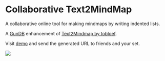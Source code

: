 # Collaborative Text2MindMap

A collaborative online tool for making mindmaps by writing indented lists.

A [GunDB](https://github.com/amark/gun) enhancement of [Text2Mindmap by tobloef](https://github.com/tobloef/text2mindmap).

Visit [demo](https://mindgun.netlify.app/) and send the generated URL to friends and your set.

![](https://i.imgur.com/1dov0WF.png)